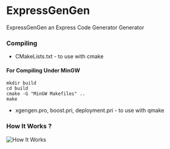 # ExpressGenGen
ExpressGenGen an Express Code Generator Generator

### Compiling

* CMakeLists.txt - to use with cmake
#### For Compiling Under MinGW
```
mkdir build 
cd build 
cmake -G "MinGW Makefiles" ..
make
```
* xgengen.pro, boost.pri, deployment.pri - to use with qmake

### How It Works ?
![How It Works](http://lookpic.com/O/i2/1887/XPbfhaFj.png "How It Works")
